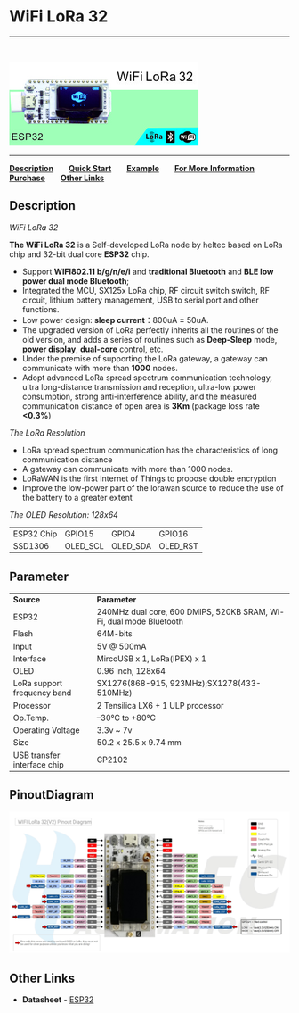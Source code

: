 # WiFi LoRa 32
***
&nbsp;


<img src="img/products/lora/lora_node/wifi_lora_32/01.jpg">

* * *

**[Description](#Description)**&nbsp;&nbsp;&nbsp;&nbsp;&nbsp;&nbsp; **[Quick Start](https://github.com/Heltec-Aaron-Lee/WiFi_Kit_series)**&nbsp;&nbsp;&nbsp;&nbsp;&nbsp;&nbsp; **[Example](https://github.com/HelTecAutomation/Heltec_ESP32)**&nbsp;&nbsp;&nbsp;&nbsp;&nbsp;&nbsp; **[For More Information](http://www.heltec.cn/project/wifi-lora-32/)** &nbsp;&nbsp;&nbsp;&nbsp;&nbsp;&nbsp; **[Purchase](https://item.taobao.com/item.htm?spm=2013.1.20141001.1.18545cc3k9jZcF&id=575306601114&scm=1007.12144.95220.42296_0&pvid=e65b35cd-abf8-4d33-b0b0-bc8517921844&utparam=%7B%22x_hestia_source%22%3A%2242296%22%2C%22x_object_type%22%3A%22item%22%2C%22x_mt%22%3A0%2C%22x_src%22%3A%2242296%22%2C%22x_pos%22%3A1%2C%22x_pvid%22%3A%22e65b35cd-abf8-4d33-b0b0-bc8517921844%22%2C%22x_object_id%22%3A575306601114%7D)**&nbsp;&nbsp;&nbsp;&nbsp;&nbsp;&nbsp; **[Other Links](#Other-Links)**

## Description

*WiFi LoRa 32*

**The WiFi LoRa 32** is a Self-developed LoRa node by heltec based on LoRa chip and 32-bit dual core **ESP32** chip. 
 - Support **WIFI802.11 b/g/n/e/i** and **traditional Bluetooth** and **BLE low power dual mode Bluetooth**;
 - Integrated the MCU, SX125x LoRa chip, RF circuit switch switch, RF circuit, lithium battery management, USB to serial port and other functions.
 - Low power design: **sleep current**：800uA ± 50uA.
 - The upgraded version of LoRa perfectly inherits all the routines of the old version, and adds a series of routines such as **Deep-Sleep** mode, **power display**, **dual-core** control, etc.
 - Under the premise of supporting the LoRa gateway, a gateway can communicate with more than **1000** nodes.
 - Adopt advanced LoRa spread spectrum communication technology, ultra long-distance transmission and reception, ultra-low power consumption, strong anti-interference ability, and the measured communication distance of open area is **3Km** (package loss rate **<0.3%**)

*The LoRa Resolution*

 - LoRa spread spectrum communication has the characteristics of long communication distance
 - A gateway can communicate with more than 1000 nodes.
 - LoRaWAN is the first Internet of Things to propose double encryption
 - Improve the low-power part of the lorawan source to reduce the use of the battery to a greater extent 
 
*The OLED Resolution: 128x64*

<table>
 <tr><td>ESP32 Chip</td><td>GPIO15</td><td>GPIO4</td><td>GPIO16</td></tr>
 <tr><td>SSD1306</td><td>OLED_SCL</td><td>OLED_SDA</td><td>OLED_RST</td></tr>

</table>
 
 ## Parameter

<table>
   <tr style="font-weight:bold">
      <td>Source</td>
      <td>Parameter</td>
   </tr>
   <tr>
      <td>ESP32</td>
      <td>240MHz dual core, 600 DMIPS, 520KB SRAM, Wi-Fi, dual mode Bluetooth</td>
   </tr>
   <tr>
      <td>Flash</td>
      <td>64M-bits</td>
   </tr>
   <tr>
      <td>Input</td>
      <td>5V @ 500mA</td>
   </tr>
   <tr>
      <td>Interface</td>
      <td>MircoUSB x 1, LoRa(IPEX) x 1</td>
   </tr>
   <tr>
      <td>OLED</td>
      <td>0.96 inch, 128x64 </td>
   </tr>
   <tr>
      <td>LoRa support frequency band</td>
      <td>SX1276(868-915, 923MHz);SX1278(433-510MHz)</td>
   </tr>
   <tr>
      <td>Processor</td>
      <td>2 Tensilica LX6 + 1 ULP processor</td>
   </tr>
   <tr>
      <td>Op.Temp.</td>
      <td>–30°C to +80°C</td>
   </tr>
   <tr>
      <td>Operating Voltage</td>
      <td>3.3v ~ 7v</td>
   </tr>
   <tr>
      <td>Size</td>
      <td>50.2 x 25.5 x 9.74 mm</td>
   </tr>
   <tr>
      <td>USB transfer interface chip</td>
      <td>CP2102</td>
   </tr>
</table>

## PinoutDiagram

<img src="img/products/lora/lora_node/wifi_lora_32/02.png">

## Other Links

-  **Datasheet** - [ESP32](https://www.espressif.com/sites/default/files/documentation/esp32_datasheet_cn.pdf)
